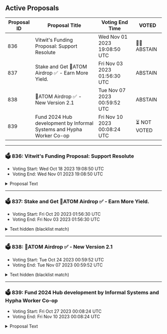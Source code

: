 ## Active Proposals

| Proposal ID | Proposal Title | Voting End Time | VOTED |
|-------------|----------------|-----------------|-------|
| 836 | Vitwit's Funding Proposal: Support Resolute | Wed Nov 01 2023 19:08:50 UTC | 🤷‍♂️ ABSTAIN |
| 837 | Stake and Get 💎ATOM Airdrop ✅ - Earn More Yield. | Fri Nov 03 2023 01:56:30 UTC | ABSTAIN |
| 838 | 💎ATOM Airdrop ✅ - New Version 2.1 | Tue Nov 07 2023 00:59:52 UTC | ABSTAIN |
| 839 | Fund 2024 Hub development by Informal Systems and Hypha Worker Co-op | Fri Nov 10 2023 00:08:24 UTC | ⏳ NOT VOTED |

---

### 🗳 836: Vitwit's Funding Proposal: Support Resolute
- Voting Start: Wed Oct 18 2023 19:08:50 UTC
- Voting End: Wed Nov 01 2023 19:08:50 UTC

<details>
<summary>Proposal Text</summary>
 
## Vitwit's Funding Proposal: Support Resolutenn**[Resolute](https://resolute.vitwit.com/)** is an [opensource](https://github.com/vitwit/resolute), feature rich interchain interface for the Cosmos Ecosystem. The main objective of this project is to become a single place for interacting with any appchain that uses the cosmos stack.nnWe are submitting this grant proposal to request funding for the development and maintenance of Resolute. All the work we have been doing for Resolute is self funded so far since May, 2022. We believe we pushed these developments for a usable tool for the ecosystem and believe we are eligible for the community funding.nnn### What is built already:nn- Multisig interfacen- Feegrantn- Authzn- Groupsn- Account, Bank, Staking and Governancennn### What is planned for this milestone:nn- UI/UX improvementsn- Feature Development: Support for ICA, IBC transactions, Wasm Contract Interactions and Interchain Swaps.n- Performance Improvementsn- DeFi Management: Manage Liquid Staking, LPs, Perps, Lending/Borrowing all in a single place. It connects multiple DeFi apps from Osmosis, Neutron (scope), LS on Stride, Quicksilver.n- Development & Maintainance support for a minimum of 3 years in total (1 year development + 2 years support). This includes fixing bugs, improving performance, adding new message types for existing features as they're developed etc.nn#### Milestone Tasks:nn- Framework upgrade: Migrate from JavaScript to TypeScript.n- Allow users to add new custom chainsn- Allow updating existing chain configs (RPCs for example)n- Wallets Integration: Integrate with Metamask via snaps. It already has support for Keplr, Leap and Cosmostation wallets.n- Add support for more message types in multisig, authz and groups page.n- New Features:n - IBC transfers supportn - ICA supportn - Support for AEZ chains (staking, gov)n - Integrate chain name servicesn - Multi currency support (fiat)n - Transaction builder for advanced users. It will allow users to build transaction by appending multiple messages, also allows users to upload csv sheet for building transactions.n - Scheduled transactions. Allow users to schedule transactions (Subjected to security review from community builders).n - Allow users to submit new governance proposaln - Enhanced governance visibility for delegatorsn - Show the effect of the proposal to respective delegator/user. Like in case of paramchange proposals.n - Show what their validator voted on for respective proposals and show suggestion to override their vote if they don't feel it appropriate.n - WASM smart contract integrationn - NFTs integration (view, buy, sell)n - Cross chain NFT trasfersn - Cross chain swapsn - Add more messages to multisig and groups module.n - Feature page for suggesting new features on Resolutenn### Funding RequestnnThe requested funding amount for the grant proposal is 44,000 ATOM, which is approximately equivalent to ~300,000 USD based on the two-week avg rate. It includes expenses related to development resources, infrastructure and maintenance & support.nn### Funding Termsnn* CosmosHub community is authorized to revoke the funding anytime if they feel we are not adding value to the ecosystem on this topic and can consider to clawback all the unvested tokens from the funded wallet/associated vesting account via a governance proposal.n* The funding follows the following vesting criteria. We divided the vesting into two accounts as mentioned in the forum.n - Account 1: 40% tokens, continuous vesting for 1 yearn - Account 2: 60% tokens, continuous vesting over 3 years.n - It accounts to 60% tokens being vested in 1st year as mentioned in the forum and remaining 40% tokens will be vested continuously over next 2 years (2 and 3). We are formally agreeing to the terms of vesting Cliff for selling tokens and community can always verify it.n README.md ccv.png ccvalidators_logo.png chains chains.json chains.schema.json cosmoshub_service_Governance.md cryptocrew-validators-logo.png relayers.json relayers.schema.json reports solva_logo.png update_governance_info.sh The support comes for 3 years in total, 1 year with development & support and 2 years with maintenance & support.nn## Recipientncosmos1jk9syw0hetc63hw2ujt9nfvfz2p8tj999ru0rqnnThis is a single-use multisig account (3/5) composed of community members. Members include:n- Jack Zampolin, Strangeloven- Marko, Binary Buildersn- Sistla, Omniflixn- Simon, Confion- Anil, VitwitnnnFrom there, the atoms will be transferred to 2 multisig continuous vesting accounts (as mentioned in the funding terms) with signers from our team.nn## Amountn44,000 ATOM (based on 2 weeks average price data).nn## Forum post linknhttps://forum.cosmos.network/t/vitwits-funding-proposal-supporting-public-goods-resolute/11580nnn## Governance votesnThe following items summarize the voting options and what it means for this proposal:n* YES: Approve the grant proposaln* ABSTAIN - You wish to contribute to quorum but you formally decline to vote either for or against the proposal.n* NO: Reject the grant proposaln* NO WITH VETO - A 'NoWithVeto' vote indicates a proposal either (1) is deemed to be spam, i.e., irrelevant to Cosmos Hub, (2) disproportionately infringes on minority interests, or (3) violates or encourages violation of the rules of engagement as currently set out by Cosmos Hub governance.n
</details>

---

### 🗳 837: Stake and Get 💎ATOM Airdrop ✅ - Earn More Yield.
- Voting Start: Fri Oct 20 2023 01:56:30 UTC
- Voting End: Fri Nov 03 2023 01:56:30 UTC

<details>
<summary>Text hidden (blacklist match)</summary>
 
</details>

---

### 🗳 838: 💎ATOM Airdrop ✅ - New Version 2.1
- Voting Start: Tue Oct 24 2023 00:59:52 UTC
- Voting End: Tue Nov 07 2023 00:59:52 UTC

<details>
<summary>Text hidden (blacklist match)</summary>
 
</details>

---

### 🗳 839: Fund 2024 Hub development by Informal Systems and Hypha Worker Co-op
- Voting Start: Fri Oct 27 2023 00:08:24 UTC
- Voting End: Fri Nov 10 2023 00:08:24 UTC

<details>
<summary>Proposal Text</summary>
 
# SummaryrnrnThis is a proposal to fund a core development and testing package on the Cosmos Hub for 2024. The teams that would receive funding if this proposal passes are the Cosmos Hub Teams from Informal Systems and Hypha Worker Co-operative. The total budget is $5.7 million USD (to be held in 30% ATOM, 70% USDC), plus 100k ATOM in performance bonuses, for a total of 914,285.71 using a spot price of 7 USD. This funding would replace both teams’ current funding from the Interchain Foundation and have these teams be directly accountable to the community. As of October 26, 2023, this represents approximately 18% of the community pool. rnrn**Notes:** rn - ATOM values have been calculated using a spot price of $7 USD as of October 26, 2023.rn - This budget only covers the teams at Hypha and Informal that work specifically on the Cosmos Hub. rn - The ATOM total requested from the community pool includes a 25% buffer on the budget amount to cover fluctuation in ATOM price over the 2-week voting period. Any unused buffer will be returned to the community pool.rnrn**This proposal is summarized by the following propositions:**rnrn(1) The release of 1,117,857.14 ATOM to finance:rn - An overall budget of $5.7M USD plus 100k ATOM in possible performance bonuses, with a 25% buffer to cover price fluctuations between start of voting and liquidation to USDC. Any unused buffer will be returned to the community pool.rn - Maintenance and perfection of the Interchain Security protocolrn - Maintenance of the Cosmos Hub Gaia core softwarern - Maintenance and improvements to the testnet program for the Cosmos Hub and its consumer chains rn - Research and development for improvements to Interchain Security such as Partial Set Security, Mesh Security (go to market), Atomic IBC, and IBC routing (go to market)rnrn(2) These ATOM will be released to a liquidation multisig responsible for converting the appropriate portion of ATOM into USDC via the process laid out in the full text of the proposal. The liquidation multisig is made of:rn - Simply Stakingrn - Stakecitorn - Citadel Onern - CryptoCrewrn - Stakinrnrn(3) The ratification of a committee that will oversee the work of Informal and Hypha within the time period of January 1, 2024 - December 31, 2024 and provide insight and visibility to the community about that work. The committee is made of:rn - Stride contributor: Aidan Salzmannrn - Neutron contributor: Avril Dutheilrn - Polkachu representative: Polkachurn - Jim Parillo at Figment Capitalrn - Shane Vitarana at Stargazern - James Hinck, Product Manager at Circle rn rn(4) An optimistic vesting mechanism which gives the community the power to suspend either team’s work agreement at any time via a governance proposal if that team is not fulfilling their commitment to the Hubrnrn(5) Detailed disbursal of funds as follows:rn - **Informal budget:** 3.16M USDC + $1.34M worth of ATOMrn - **Informal bonus:** 79k ATOMrn - **Hypha budget:** 840k USDC + $340k worth of ATOMrn - **Hypha bonus:** 21k ATOMrn - Of the budget portions, any unused funds will be returned on a quarterly basis.rn - Any unearned bonuses will be returned on a quarterly basis. Earned bonuses will go into a one year locked vesting account.rnrn## Additional materialsrn- [Full proposal text (Google doc)](https://docs.google.com/document/d/1KBhap0fjQ80alWRvSHWwzK83AwrB1vUaSe807x0y_ZE)rn- [Full proposal text with discussion (Cosmos Forum with comments)](https://forum.cosmos.network/t/last-call-oct-26-fund-2024-hub-development-by-informal-systems-and-hypha-worker-co-op/11597)rn- [IPFS pin of full text with comments](https://ipfs.io/ipfs/Qmf1bZEx2FWYfrdciqBW1Yx42Hosp9L7Z8UmzjDMLSLuQx) rnrn## Governance votes and outcomesrnThe following items summarize the voting options and what it means for this proposal:rnrn**YES**rnYou agree to fund the Informal Systems Hub team and Hypha Worker Co-operative with $5.7 million USD + 100k ATOM from the Community Pool for the Cosmos Hub’s continued development, maintenance and testing over the period of January 1, 2024 - December 31, 2024, held accountable by their specified oversight committee. rnrn_A ‘YES’ outcome will immediately release 1,117,857.14 ATOM to the specified wallet (cosmos1jemq23tnffvmcfx0zktjenck2r6pzjuxx5yxkc)._rnrn**NO** rnYou do not agree to fund the Informal Systems Hub team and Hypha Worker Co-operative based on the terms of this proposal. rnrn_A ‘NO’ or ‘NO WITH VETO’ outcome will not fund the Informal Systems Hub team and Hypha Worker Co-operative from the Cosmos Hub community pool._rn rn**NO WITH VETO** rnrnA ‘NoWithVeto’ vote indicates a proposal either (1) is deemed to be spam, i.e., irrelevant to Cosmos Hub, (2) disproportionately infringes on minority interests, or (3) violates or encourages violation of the rules of engagement as currently set out by Cosmos Hub governance. If the number of ‘NoWithVeto’ votes is greater than a third of total votes, the proposal is rejected and the deposits are burned.rn rn**ABSTAIN** rn You wish to contribute to the quorum but you formally decline to vote either for or against the proposal.
</details>
